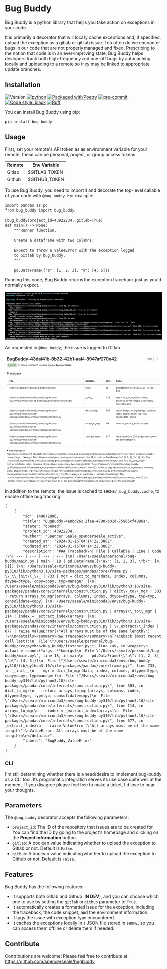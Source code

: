 # Bug Buddy

Bug Buddy is a python library that helps you take action on exceptions in your code.

It is primarily a decorator that will locally cache exceptions and, if specified, upload the exception as a gitlab or github issue. Too often do we encounter bugs in our code that are not properly managed and fixed. Prescribing to the notion that code is in an ever-improving state, Bug Buddy helps devlopers track both high-frequency and one-off bugs by autocaching locally and uploading to a remote so they may be linked to appropriate update branches.

## Installation

![Version](https://img.shields.io/badge/version-1.0.3-blue)
[![python](https://img.shields.io/badge/Python-3.10-3776AB.svg?style=flat&logo=python&logoColor=white)](https://www.python.org)
[![Packaged with Poetry](https://img.shields.io/badge/packaging-poetry-cyan.svg?style=flat-square&logo=python)](https://python-poetry.org/)
[![pre-commit](https://img.shields.io/badge/pre--commit-enabled-brightgreen?logo=pre-commit&logoColor=white)](https://github.com/pre-commit/pre-commit)
[![Code style: black](https://img.shields.io/badge/code%20style-black-000000.svg)](https://github.com/psf/black)
[![Ruff](https://img.shields.io/endpoint?url=https://raw.githubusercontent.com/astral-sh/ruff/main/assets/badge/v2.json)](https://github.com/astral-sh/ruff)

You can install Bug Buddy using pip:

```
pip install bug-buddy
```

## Usage

First, set your remote's API token as an environment variable for your remote, these can be personal, project, or group access tokens.

| Remote | Env Variable |
| --- | --- |
Gitlab | $GITLAB_TOKEN |
Github | $GITHUB_TOKEN |

To use Bug Buddy, you need to import it and decorate the top-level callable of your code with `@bug_buddy`. For example:

```
import pandas as pd
from bug_buddy import bug_buddy

@bug_buddy(project_id=43922234, gitlab=True)
def main() -> None:
    """Runner function.

    Create a dataframe with two columns.

    Expect to throw a ValueError with the exception logged
    to Gitlab by bug_buddy.
    """

    pd.DataFrame({"a": [1, 2, 3], "b": [4, 5]})
```

Running this code, Bug Buddy returns the exception traceback just as you'd normally expect.

![alt text](src/images/stdout.png)

As requested in `@bug_buddy`, the issue is logged to Gitlab

![alt text](src/images/gl_issue_result.png)

In addition to the remote, the issue is cached to `$HOME/.bug_buddy.cache`, to enable offline bug tracking.
```
[
    {
        "id": 140872896,
        "title": "BugBuddy-4a8dd26c-2faa-4780-b01d-75965cf4896a",
        "state": "opened",
        "project_id": 43922234,
        "author": "Spencer Seale_spencerseale_active",
        "created_at": "2024-01-16T00:14:22.388Z",
        "updated_at": "2024-01-16T00:14:22.388Z",
        "description": "### Traceback\n| File | Callable | Line | Code |\n| --- | --- | --- | --- |\n| /Users/sseale/personal/bug-buddy/main.py | main | 18 | pd.DataFrame({\"a\": [1, 2, 3], \"b\": [4, 5]}) |\n| /Users/sseale/miniconda3/envs/bug-buddy-py310/lib/python3.10/site-packages/pandas/core/frame.py | \\_\\_init\\_\\_ | 733 | mgr = dict_to_mgr(data, index, columns, dtype=dtype, copy=copy, typ=manager) |\n| /Users/sseale/miniconda3/envs/bug-buddy-py310/lib/python3.10/site-packages/pandas/core/internals/construction.py | dict\\_to\\_mgr | 503 | return arrays_to_mgr(arrays, columns, index, dtype=dtype, typ=typ, consolidate=copy) |\n| /Users/sseale/miniconda3/envs/bug-buddy-py310/lib/python3.10/site-packages/pandas/core/internals/construction.py | arrays\\_to\\_mgr | 114 | index = _extract_index(arrays) |\n| /Users/sseale/miniconda3/envs/bug-buddy-py310/lib/python3.10/site-packages/pandas/core/internals/construction.py | \\_extract\\_index | 677 | raise ValueError(\"All arrays must be of the same length\") |\n\n<details><summary>Raw traceback</summary>\nTraceback (most recent call last):\n  File \"/Users/sseale/personal/bug-buddy/src/python/bug_buddy/listener.py\", line 149, in wrapper\n    actual = runner(*args, **kwargs)\n  File \"/Users/sseale/personal/bug-buddy/main.py\", line 18, in main\n    pd.DataFrame({\"a\": [1, 2, 3], \"b\": [4, 5]})\n  File \"/Users/sseale/miniconda3/envs/bug-buddy-py310/lib/python3.10/site-packages/pandas/core/frame.py\", line 733, in __init__\n    mgr = dict_to_mgr(data, index, columns, dtype=dtype, copy=copy, typ=manager)\n  File \"/Users/sseale/miniconda3/envs/bug-buddy-py310/lib/python3.10/site-packages/pandas/core/internals/construction.py\", line 503, in dict_to_mgr\n    return arrays_to_mgr(arrays, columns, index, dtype=dtype, typ=typ, consolidate=copy)\n  File \"/Users/sseale/miniconda3/envs/bug-buddy-py310/lib/python3.10/site-packages/pandas/core/internals/construction.py\", line 114, in arrays_to_mgr\n    index = _extract_index(arrays)\n  File \"/Users/sseale/miniconda3/envs/bug-buddy-py310/lib/python3.10/site-packages/pandas/core/internals/construction.py\", line 677, in _extract_index\n    raise ValueError(\"All arrays must be of the same length\")\nValueError: All arrays must be of the same length\n\n</details>",
        "labels": "BugBuddy_ValueError"
    }
]
```

### CLI

I'm still determining whether there is a need/desire to implement bug-buddy as a CLI tool. Its programatic integration serves its use case quite well at the moment. If you disagree please feel free to make a ticket, I'd love to hear your thoughts.

## Parameters

The `@bug_buddy` decorator accepts the following parameters:

- `project_id`: The ID of the repository that issues are to be created for. You can find the ID by going to the project's homepage and clicking on the **Project information** button.
- `gitlab`: A boolean value indicating whether to upload the exception to Gitlab or not. Default is `False`.
- `github`: A boolean value indicating whether to upload the exception to Github or not. Default is `False`.

## Features

Bug Buddy has the following features:

- It supports both Gitlab and Github (**IN DEV**), and you can choose which one to use by setting the `gitlab` or `github` parameter to `True`.
- It automatically creates a formatted issue for the exception, including the traceback, the code snippet, and the environment information.
- It tags the issue with exception type encountered.
- It caches the exceptions locally in a JSON file stored in `$HOME`, so you can access them offline or delete them if needed.

## Contribute

Contributions are welcome! Please feel free to contribute at https://github.com/spencerseale/bugbuddy
